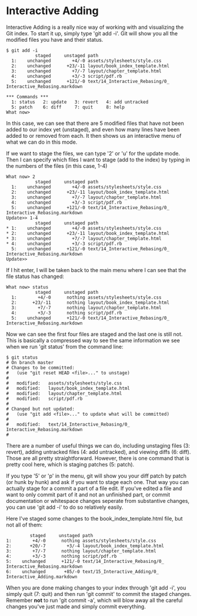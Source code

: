 # Interactive Adding

Interactive Adding is a really nice way of working with and visualizing
the Git index.  To start it up, simply type 'git add -i'.  Git will show
you all the modified files you have and their status.

    $ git add -i
               staged     unstaged path
      1:    unchanged        +4/-0 assets/stylesheets/style.css
      2:    unchanged      +23/-11 layout/book_index_template.html
      3:    unchanged        +7/-7 layout/chapter_template.html
      4:    unchanged        +3/-3 script/pdf.rb
      5:    unchanged      +121/-0 text/14_Interactive_Rebasing/0_ Interactive_Rebasing.markdown

    *** Commands ***
      1: status   2: update   3: revert   4: add untracked
      5: patch    6: diff     7: quit     8: help
    What now>

In this case, we can see that there are 5 modified files that have not been
added to our index yet (unstaged), and even how many lines have been added to
or removed from each.  It then shows us an interactive menu of what we can
do in this mode.

If we want to stage the files, we can type '2' or 'u' for the update mode.
Then I can specify which files I want to stage (add to the index) by typing
in the numbers of the files (in this case, 1-4)

    What now> 2
               staged     unstaged path
      1:    unchanged        +4/-0 assets/stylesheets/style.css
      2:    unchanged      +23/-11 layout/book_index_template.html
      3:    unchanged        +7/-7 layout/chapter_template.html
      4:    unchanged        +3/-3 script/pdf.rb
      5:    unchanged      +121/-0 text/14_Interactive_Rebasing/0_ Interactive_Rebasing.markdown
    Update>> 1-4
               staged     unstaged path
    * 1:    unchanged        +4/-0 assets/stylesheets/style.css
    * 2:    unchanged      +23/-11 layout/book_index_template.html
    * 3:    unchanged        +7/-7 layout/chapter_template.html
    * 4:    unchanged        +3/-3 script/pdf.rb
      5:    unchanged      +121/-0 text/14_Interactive_Rebasing/0_ Interactive_Rebasing.markdown
    Update>>

If I hit enter, I will be taken back to the main menu where I can see that
the file status has changed:

    What now> status
               staged     unstaged path
      1:        +4/-0      nothing assets/stylesheets/style.css
      2:      +23/-11      nothing layout/book_index_template.html
      3:        +7/-7      nothing layout/chapter_template.html
      4:        +3/-3      nothing script/pdf.rb
      5:    unchanged      +121/-0 text/14_Interactive_Rebasing/0_ Interactive_Rebasing.markdown

Now we can see the first four files are staged and the last one is still not.
This is basically a compressed way to see the same information we see when
we run 'git status' from the command line:

    $ git status
    # On branch master
    # Changes to be committed:
    #   (use "git reset HEAD <file>..." to unstage)
    #
    #   modified:   assets/stylesheets/style.css
    #   modified:   layout/book_index_template.html
    #   modified:   layout/chapter_template.html
    #   modified:   script/pdf.rb
    #
    # Changed but not updated:
    #   (use "git add <file>..." to update what will be committed)
    #
    #   modified:   text/14_Interactive_Rebasing/0_ Interactive_Rebasing.markdown
    #

There are a number of useful things we can do, including unstaging files (3: revert),
adding untracked files (4: add untracked), and viewing diffs (6: diff). Those
are all pretty straightforward.  However, there is one command that is pretty
cool here, which is staging patches (5: patch).

If you type '5' or 'p' in the menu, git will show you your diff patch by patch
(or hunk by hunk) and ask if you want to stage each one.  That way you can
actually stage for a commit a part of a file edit.  If you've edited a file
and want to only commit part of it and not an unfinished part, or commit
documentation or whitespace changes seperate from substantive changes, you can
use 'git add -i' to do so relatively easily.

Here I've staged some changes to the book_index_template.html file, but not all
of them:

             staged     unstaged path
    1:        +4/-0      nothing assets/stylesheets/style.css
    2:       +20/-7        +3/-4 layout/book_index_template.html
    3:        +7/-7      nothing layout/chapter_template.html
    4:        +3/-3      nothing script/pdf.rb
    5:    unchanged      +121/-0 text/14_Interactive_Rebasing/0_ Interactive_Rebasing.markdown
    6:    unchanged       +85/-0 text/15_Interactive_Adding/0_ Interactive_Adding.markdown

When you are done making changes to your index through 'git add -i', you simply
quit (7: quit) and then run 'git commit' to commit the staged changes.  Remember
**not** to run 'git commit -a', which will blow away all the careful changes
you've just made and simply commit everything.
